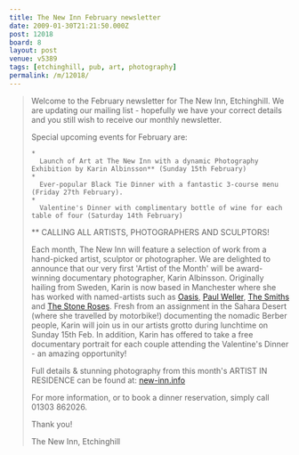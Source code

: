 ```yaml
---
title: The New Inn February newsletter
date: 2009-01-30T21:21:50.000Z
post: 12018
board: 8
layout: post
venue: v5389
tags: [etchinghill, pub, art, photography]
permalink: /m/12018/
---
```

<blockquote>Welcome to the February newsletter for The New Inn, Etchinghill. We are updating our mailing list - hopefully we have your correct details and you still wish to receive our monthly newsletter.

Special upcoming events for February are:

    *
      Launch of Art at The New Inn with a dynamic Photography Exhibition by Karin Albinsson** (Sunday 15th February)
    *
      Ever-popular Black Tie Dinner with a fantastic 3-course menu (Friday 27th February).
    *
      Valentine's Dinner with complimentary bottle of wine for each table of four (Saturday 14th February) 

** CALLING ALL ARTISTS, PHOTOGRAPHERS AND SCULPTORS!

Each month, The New Inn will feature a selection of work from a hand-picked artist, sculptor or photographer. We are delighted to announce that our very first 'Artist of the Month' will be award-winning documentary photographer, Karin Albinsson. Originally hailing from Sweden, Karin is now based in Manchester where she has worked with named-artists such as  <a href="/wiki/oasis">Oasis</a>, <a href="/wiki/paul+weller">Paul Weller</a>, <a href="/wiki/smiths">The Smiths</a> and <a href="/wiki/stone+roses">The Stone Roses</a>. Fresh from an assignment in the Sahara Desert (where she travelled by motorbike!) documenting the nomadic Berber people, Karin will join us in our artists grotto during lunchtime on Sunday 15th Feb. In addition, Karin has offered to take a free documentary portrait for each couple attending the Valentine's Dinner - an amazing opportunity!

Full details & stunning photography from this month's ARTIST IN RESIDENCE can be found at:  <a href="http://www.new-inn.info">new-inn.info</a>

For more information, or to book a dinner reservation, simply call 01303 862026.                             

Thank you!

The New Inn, Etchinghill</blockquote>
